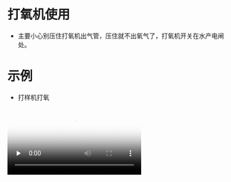 # 打氧机使用

* 主要小心别压住打氧机出气管，压住就不出氧气了，打氧机开关在水产电闸处。

# 示例

* 打样机打氧

<video id="video" controls="" preload="none" poster="../../resources/pic/common/视频封面3.png"><source id="mp4" src="../../resources/pic/equipment/打氧机打氧.mp4" type="video/mp4"></videos>
